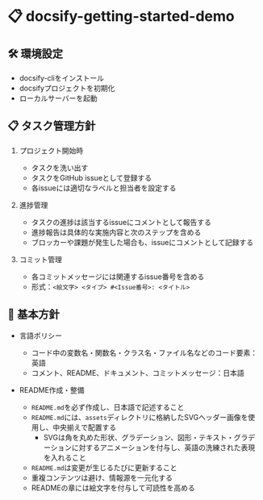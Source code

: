 # 📋 docsify-getting-started-demo

## 🛠️ 環境設定
- docsify-cliをインストール
- docsifyプロジェクトを初期化
- ローカルサーバーを起動

## 📋 タスク管理方針
1. プロジェクト開始時
   - タスクを洗い出す
   - タスクをGitHub issueとして登録する
   - 各issueには適切なラベルと担当者を設定する

2. 進捗管理
   - タスクの進捗は該当するissueにコメントとして報告する
   - 進捗報告は具体的な実施内容と次のステップを含める
   - ブロッカーや課題が発生した場合も、issueにコメントとして記録する

3. コミット管理
   - 各コミットメッセージには関連するissue番号を含める
   - 形式：`<絵文字> <タイプ> #<Issue番号>: <タイトル>`

## 🌟 基本方針
- 言語ポリシー  
  - コード中の変数名・関数名・クラス名・ファイル名などのコード要素：英語  
  - コメント、README、ドキュメント、コミットメッセージ：日本語

- README作成・整備  
  - `README.md`を必ず作成し、日本語で記述すること  
  - `README.md`には、`assets`ディレクトリに格納したSVGヘッダー画像を使用し、中央揃えで配置する
    - SVGは角を丸めた形状、グラデーション、図形・テキスト・グラデーションに対するアニメーションを付与し、英語の洗練された表現を入れること
  - `README.md`は変更が生じるたびに更新すること
  - 重複コンテンツは避け、情報源を一元化する
  - READMEの章には絵文字を付与して可読性を高める
